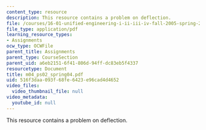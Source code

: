 ```yaml
---
content_type: resource
description: This resource contains a problem on deflection.
file: /courses/16-01-unified-engineering-i-ii-iii-iv-fall-2005-spring-2006/516f3daa093f68fe6423e96cad4d4652_m04_ps02_spring04.pdf
file_type: application/pdf
learning_resource_types:
- Assignments
ocw_type: OCWFile
parent_title: Assignments
parent_type: CourseSection
parent_uid: a6eb2151-6f41-806d-94ff-dc83eb5f4337
resourcetype: Document
title: m04_ps02_spring04.pdf
uid: 516f3daa-093f-68fe-6423-e96cad4d4652
video_files:
  video_thumbnail_file: null
video_metadata:
  youtube_id: null
---
```

This resource contains a problem on deflection.

